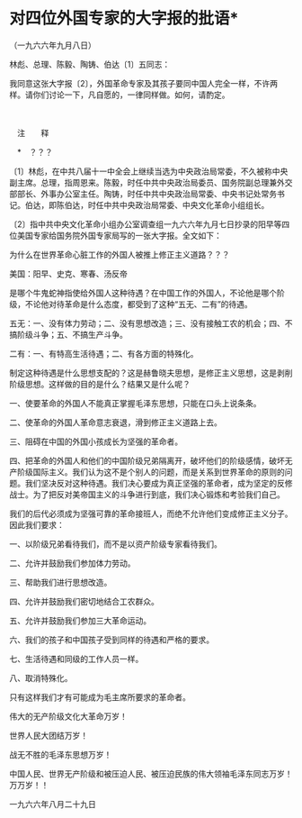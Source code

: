 # 对四位外国专家的大字报的批语\*

（一九六六年九月八日）

林彪、总理、陈毅、陶铸、伯达〔1〕五同志：

我同意这张大字报〔2〕，外国革命专家及其孩子要同中国人完全一样，不许两样。请你们讨论一下，凡自愿的，一律同样做。如何，请酌定。

　　

　注　　释　

　\*　？？？

〔1〕林彪，在中共八届十一中全会上继续当选为中央政治局常委，不久被称中央副主席。总理，指周恩来。陈毅，时任中共中央政治局委员、国务院副总理兼外交部部长、外事办公室主任。陶铸，时任中共中央政治局常委、中央书记处常务书记。伯达，即陈伯达，时任中共中央政治局常委、中央文化革命小组组长。

〔2〕指中共中央文化革命小组办公室调查组一九六六年九月七日抄录的阳早等四位美国专家给国务院外国专家局写的一张大字报。全文如下：

为什么在世界革命心脏工作的外国人被推上修正主义道路？？？

美国：阳早、史克、寒春、汤反帝

是哪个牛鬼蛇神指使给外国人这种待遇？在中国工作的外国人，不论他是哪个阶级，不论他对待革命是什么态度，都受到了这种“五无、二有”的待遇。

五无：一、没有体力劳动；二、没有思想改造；三、没有接触工农的机会；四、不搞阶级斗争；五、不搞生产斗争。

二有：一、有特高生活待遇；二、有各方面的特殊化。

制定这种待遇是什么思想支配的？这是赫鲁晓夫思想，是修正主义思想，这是剥削阶级思想。这样做的目的是什么？结果又是什么呢？

一、使要革命的外国人不能真正掌握毛泽东思想，只能在口头上说条条。

二、使革命的外国人革命意志衰退，滑到修正主义道路上去。

三、阻碍在中国的外国小孩成长为坚强的革命者。

四、把革命的外国人和他们的中国阶级兄弟隔离开，破坏他们的阶级感情，破坏无产阶级国际主义。我们认为这不是个别人的问题，而是关系到世界革命的原则的问题。我们坚决反对这种待遇。我们决心要成为真正坚强的革命者，成为坚定的反修战士。为了把反对美帝国主义的斗争进行到底，我们决心锻炼和考验我们自己。

我们的后代必须成为坚强可靠的革命接班人，而绝不允许他们变成修正主义分子。因此我们要求：

一、以阶级兄弟看待我们，而不是以资产阶级专家看待我们。

二、允许并鼓励我们参加体力劳动。

三、帮助我们进行思想改造。

四、允许并鼓励我们密切地结合工农群众。

五、允许并鼓励我们参加三大革命运动。

六、我们的孩子和中国孩子受到同样的待遇和严格的要求。

七、生活待遇和同级的工作人员一样。

八、取消特殊化。

只有这样我们才有可能成为毛主席所要求的革命者。

伟大的无产阶级文化大革命万岁！

世界人民大团结万岁！

战无不胜的毛泽东思想万岁！

中国人民、世界无产阶级和被压迫人民、被压迫民族的伟大领袖毛泽东同志万岁！万万岁！！

一九六六年八月二十九日
